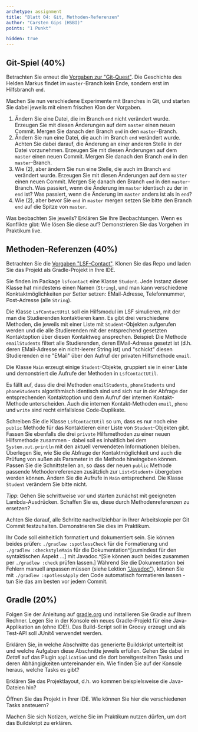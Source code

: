 ```yaml
---
archetype: assignment
title: "Blatt 04: Git, Methoden-Referenzen"
author: "Carsten Gips (HSBI)"
points: "1 Punkt"

hidden: true
---
```



## Git-Spiel (40%)

Betrachten Sie erneut die [Vorgaben zur "Git-Quest"]. Die Geschichte des Helden Markus findet im `master`-Branch kein Ende, sondern erst im Hilfsbranch `end`.

Machen Sie nun verschiedene Experimente mit Branches in Git, und starten Sie dabei jeweils mit einem frischen Klon der Vorgaben.

1.  Ändern Sie eine Datei, die im Branch `end` nicht verändert wurde. Erzeugen Sie mit diesen Änderungen auf dem `master` einen neuen Commit. Mergen Sie danach den Branch `end` in den `master`-Branch.
2.  Ändern Sie nun eine Datei, die auch im Branch `end` verändert wurde. Achten Sie dabei darauf, die Änderung an einer anderen Stelle in der Datei vorzunehmen. Erzeugen Sie mit diesen Änderungen auf dem `master` einen neuen Commit. Mergen Sie danach den Branch `end` in den `master`-Branch.
3.  Wie (2), aber ändern Sie nun eine Stelle, die auch im Branch `end` verändert wurde. Erzeugen Sie mit diesen Änderungen auf dem `master` einen neuen Commit. Mergen Sie danach den Branch `end` in den `master`-Branch. Was passiert, wenn die Änderung im `master` identisch zu der in `end` ist? Was passiert, wenn die Änderung im `master` anders ist als in `end`?
4.  Wie (2), aber bevor Sie `end` in `master` mergen setzen Sie bitte den Branch `end` auf die Spitze von `master`.

Was beobachten Sie jeweils? Erklären Sie Ihre Beobachtungen. Wenn es Konflikte gibt: Wie lösen Sie diese auf? Demonstrieren Sie das Vorgehen im Praktikum live.


## Methoden-Referenzen (40%)

Betrachten Sie die [Vorgaben "LSF-Contact"]. Klonen Sie das Repo und laden Sie das Projekt als Gradle-Projekt in Ihre IDE.

Sie finden im Package `lsfcontact` eine Klasse `Student`. Jede Instanz dieser Klasse hat mindestens einen Namen (`String`), und man kann verschiedene Konktaktmöglichkeiten per Setter setzen: EMail-Adresse, Telefonnummer, Post-Adresse (alle `String`).

Die Klasse `LsfContactUtil` soll ein Hilfsmodul im LSF simulieren, mit der man die Studierenden kontaktieren kann. Es gibt drei verschiedene Methoden, die jeweils mit einer Liste mit `Student`-Objekten aufgerufen werden und die alle Studierenden mit der entsprechend gesetzten Kontaktoption über diesen Kontaktweg ansprechen. Beispiel: Die Methode `emailStudents` filtert alle Studierenden, deren EMail-Adresse gesetzt ist (d.h. deren EMail-Adresse ein nicht-leerer String ist) und "schickt" diesen Studierenden eine "EMail" über den Aufruf der privaten Hilfsmethode `email`.

Die Klasse `Main` erzeugt einige `Student`-Objekte, gruppiert sie in einer Liste und demonstriert die Aufrufe der Methoden in `LsfContactUtil`.

Es fällt auf, dass die drei Methoden `emailStudents`, `phoneStudents` und `phoneStudents` algorithmisch identisch sind und sich nur in der Abfrage der entsprechenden Kontaktoption und dem Aufruf der internen Kontakt-Methode unterscheiden. Auch die internen Kontakt-Methoden `email`, `phone` und `write` sind recht einfallslose Code-Duplikate.

Schreiben Sie die Klasse `LsfContactUtil` so um, dass es nur noch eine `public` Methode für das Kontaktieren einer Liste von `Student`-Objekten gibt. Fassen Sie ebenfalls die drei `private` Hilfsmethoden zu einer neuen Hilfsmethode zusammen - dabei soll es inhaltlich bei dem `System.out.println` mit den aktuell verwendeten Informationen bleiben. Überlegen Sie, wie Sie die Abfrage der Kontaktmöglichkeit und auch die Prüfung von außen als Parameter in die Methode hineingeben können. Passen Sie die Schnittstellen an, so dass der neuen `public` Methode passende Methodenreferenzen zusätzlich zur `List<Student>` übergeben werden können. Ändern Sie die Aufrufe in `Main` entsprechend. Die Klasse `Student` verändern Sie bitte nicht.

_Tipp_: Gehen Sie schrittweise vor und starten zunächst mit geeigneten Lambda-Ausdrücken. Schaffen Sie es, diese durch Methodenreferenzen zu ersetzen?

Achten Sie darauf, alle Schritte nachvollziehbar in Ihrer Arbeitskopie per Git Commit festzuhalten. Demonstrieren Sie dies im Praktikum.

Ihr Code soll einheitlich formatiert und dokumentiert sein. Sie können beides prüfen: `./gradlew :spotlessCheck` für die Formatierung und `./gradlew :checkstyleMain` für die Dokumentation^[zumindest für den syntaktischen Aspekt ...] mit Javadoc.^[Sie können auch beides zusammen per `./gradlew :check` prüfen lassen.] Während Sie die Dokumentation bei Fehlern manuell anpassen müssen (siehe Lektion ["Javadoc"](../lecture/coding/javadoc.md)), können Sie mit `./gradlew :spotlessApply` den Code automatisch formatieren lassen - tun Sie das am besten vor jedem Commit.


## Gradle (20%)

Folgen Sie der Anleitung auf [gradle.org](https://gradle.org/install/) und installieren Sie Gradle auf Ihrem Rechner. Legen Sie in der Konsole ein neues Gradle-Projekt für eine Java-Applikation an (ohne IDE!). Das Build-Script soll in Groovy erzeugt und als Test-API soll JUnit4 verwendet werden.

Erklären Sie, in welche Abschnitte das generierte Buildskript unterteilt ist und welche Aufgaben diese
Abschnitte jeweils erfüllen. Gehen Sie dabei im _Detail_ auf das Plugin `application` und die dort
bereitgestellten Tasks und deren Abhängigkeiten untereinander ein. Wie finden Sie auf der Konsole heraus, welche Tasks es gibt?

Erklären Sie das Projektlayout, d.h. wo kommen beispielsweise die Java-Dateien hin?

Öffnen Sie das Projekt in Ihrer IDE. Wie können Sie hier die verschiedenen Tasks ansteuern?

Machen Sie sich Notizen, welche Sie im Praktikum nutzen dürfen, um dort das Buildskript zu erklären.


  [Vorgaben zur "Git-Quest"]: https://github.com/Programmiermethoden-CampusMinden/prog2_ybel_gitquest
  [Vorgaben "LSF-Contact"]: https://github.com/Programmiermethoden-CampusMinden/prog2_ybel_lsfcontact
